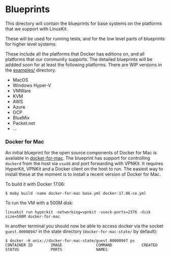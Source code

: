 # Blueprints

This directory will contain the blueprints for base systems on the platforms that we support with LinuxKit.

These will be used for running tests, and for the low level parts of blueprints for higher level systems.

These include all the platforms that Docker has editions on, and all platforms that our community supports.
The detailed blueprints will be addded soon for at least the following platforms. There are WIP versions in
the [examples/](../examples/) directory.

- MacOS
- Windows Hyper-V
- VMWare
- KVM
- AWS
- Azure
- GCP
- BlueMix
- Packet.net
- ...

### Docker for Mac

An initial blueprint for the open source components of Docker for Mac is available in [docker-for-mac](docker-for-mac). The blueprint has support for controlling `dockerd` from the host via `vsudd` and port forwarding with VPNKit. It requires HyperKit, VPNKit and a Docker client on the host to run. The easiest way to install these at the moment is to install a recent version of Docker for Mac.

To build it with Docker 17.06:

```
$ moby build -name docker-for-mac base.yml docker-17.06-ce.yml
```

To run the VM with a 500M disk:

```
linuxkit run hyperkit -networking=vpnkit -vsock-ports=2376 -disk size=500M docker-for-mac
```

In another terminal you should now be able to access docker via the socket `guest.00000947` in the state directory (`docker-for-mac-state/` by default):

```
$ docker -H unix://docker-for-mac-state/guest.00000947 ps
CONTAINER ID        IMAGE               COMMAND             CREATED             STATUS              PORTS               NAMES
```


